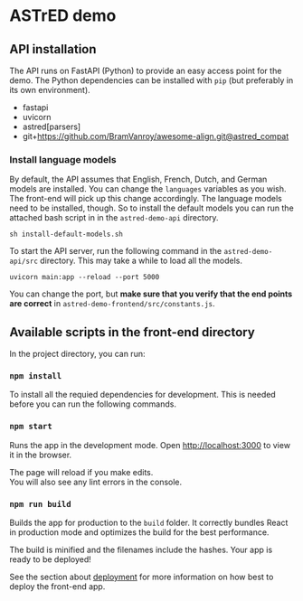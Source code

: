 # ASTrED demo

## API installation

The API runs on FastAPI (Python) to provide an easy access point for the demo. The Python dependencies
can be installed with `pip` (but preferably in its own environment).

- fastapi 
- uvicorn
- astred[parsers]
- git+https://github.com/BramVanroy/awesome-align.git@astred_compat

### Install language models

By default, the API assumes that English, French, Dutch, and German models are installed. You can change 
the `languages` variables as you wish. The front-end will pick up this change accordingly. The language 
models need to be installed, though. So to install the default models you can run the attached bash script in
in the `astred-demo-api` directory.

```shell
sh install-default-models.sh
```
 
To start the API server, run the following command in the `astred-demo-api/src` directory. This may take a while to 
load all the models.

```shell
uvicorn main:app --reload --port 5000
```

You can change the port, but **make sure that you verify that the end points are correct** in `astred-demo-frontend/src/constants.js`.

## Available scripts in the front-end directory

In the project directory, you can run:

### `npm install`

To install all the requied dependencies for development. This is needed before you can run the following commands.

### `npm start`

Runs the app in the development mode.
Open [http://localhost:3000](http://localhost:3000) to view it in the browser.

The page will reload if you make edits.\
You will also see any lint errors in the console.

### `npm run build`

Builds the app for production to the `build` folder.
It correctly bundles React in production mode and optimizes the build for the best performance.

The build is minified and the filenames include the hashes.
Your app is ready to be deployed!

See the section about [deployment](https://facebook.github.io/create-react-app/docs/deployment) for more information
on how best to deploy the front-end app.
